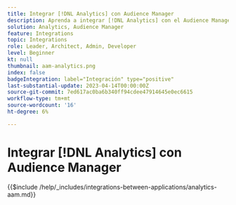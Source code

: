 ```yaml
---
title: Integrar [!DNL Analytics] con Audience Manager
description: Aprenda a integrar [!DNL Analytics] con el Audience Manager.
solution: Analytics, Audience Manager
feature: Integrations
topic: Integrations
role: Leader, Architect, Admin, Developer
level: Beginner
kt: null
thumbnail: aam-analytics.png
index: false
badgeIntegration: label="Integración" type="positive"
last-substantial-update: 2023-04-14T00:00:00Z
source-git-commit: 7ed617ac0ba6b340ff94cdee47914645e0ec6615
workflow-type: tm+mt
source-wordcount: '16'
ht-degree: 6%

---
```



# Integrar [!DNL Analytics] con Audience Manager

{{$include /help/_includes/integrations-between-applications/analytics-aam.md}}
